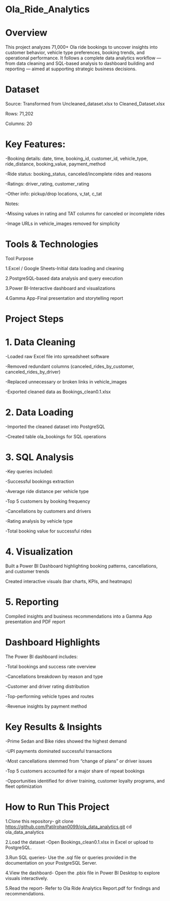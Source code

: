 # Ola_Ride_Analytics

# Overview

This project analyzes 71,000+ Ola ride bookings to uncover insights into customer behavior, vehicle type preferences, booking trends, and operational performance.
It follows a complete data analytics workflow — from data cleaning and SQL-based analysis to dashboard building and reporting — aimed at supporting strategic business decisions.

# Dataset

Source: Transformed from Uncleaned_dataset.xlsx to Cleaned_Dataset.xlsx 

Rows: 71,202 

Columns: 20

# Key Features:

-Booking details: date, time, booking_id, customer_id, vehicle_type, ride_distance, booking_value, payment_method

-Ride status: booking_status, canceled/incomplete rides and reasons

-Ratings: driver_rating, customer_rating

-Other info: pickup/drop locations, v_tat, c_tat

Notes:

-Missing values in rating and TAT columns for canceled or incomplete rides

-Image URLs in vehicle_images removed for simplicity

# Tools & Technologies

Tool	Purpose

1.Excel / Google Sheets-Initial data loading and cleaning

2.PostgreSQL-based data analysis and query execution

3.Power BI-Interactive dashboard and visualizations

4.Gamma App-Final presentation and storytelling report

# Project Steps

# 1. Data Cleaning

-Loaded raw Excel file into spreadsheet software

-Removed redundant columns (canceled_rides_by_customer, canceled_rides_by_driver)

-Replaced unnecessary or broken links in vehicle_images

-Exported cleaned data as Bookings_clean0.1.xlsx

# 2. Data Loading

-Imported the cleaned dataset into PostgreSQL

-Created table ola_bookings for SQL operations

# 3. SQL Analysis

-Key queries included:

-Successful bookings extraction

-Average ride distance per vehicle type

-Top 5 customers by booking frequency

-Cancellations by customers and drivers

-Rating analysis by vehicle type

-Total booking value for successful rides

# 4. Visualization

Built a Power BI Dashboard highlighting booking patterns, cancellations, and customer trends

Created interactive visuals (bar charts, KPIs, and heatmaps)

# 5. Reporting

Compiled insights and business recommendations into a Gamma App presentation and PDF report

# Dashboard Highlights

The Power BI dashboard includes:

-Total bookings and success rate overview

-Cancellations breakdown by reason and type

-Customer and driver rating distribution

-Top-performing vehicle types and routes

-Revenue insights by payment method

# Key Results & Insights

-Prime Sedan and Bike rides showed the highest demand

-UPI payments dominated successful transactions

-Most cancellations stemmed from “change of plans” or driver issues

-Top 5 customers accounted for a major share of repeat bookings

-Opportunities identified for driver training, customer loyalty programs, and fleet optimization

# How to Run This Project

1.Clone this repository-
git clone https://github.com/Patilrohan0099/ola_data_analytics.git
cd ola_data_analytics

2.Load the dataset
-Open Bookings_clean0.1.xlsx in Excel or upload to PostgreSQL.

3.Run SQL queries-
Use the .sql file or queries provided in the documentation on your PostgreSQL Server.

4.View the dashboard-
Open the .pbix file in Power BI Desktop to explore visuals interactively.

5.Read the report-
Refer to Ola Ride Analytics Report.pdf for findings and recommendations.
